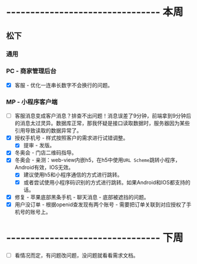 # -------------------------------- 本周

## 松下
### 通用
### PC - 商家管理后台
* [x] 客服 - 优化一连串长数字不会换行的问题。
### MP - 小程序客户端
* [ ] 客服消息变成客户消息？排查不出问题！消息误差了9分钟，前端拿到9分钟后的消息太过灵异。数据库正常，那我怀疑是接口读取数据时，服务器因为某些引用导致读取的数据异常了。
* [x] 授权手机号 - 样式按照客户的需求进行试错调整。
  - [x] 提审 - 发版。
* [x] 冬奥会 - 门店二维码指导。
* [x] 冬奥会 - 亲测：web-view内嵌h5，在h5中使用`URL Scheme`跳转小程序，Android有效，IOS无效。
  - [x] 建议使用h5和小程序通信的方式进行跳转。
  - [x] 或者尝试使用小程序码识别的方式进行跳转。如果Android和IOS都支持的话。
* [x] 修复 - 苹果底部黑条手机 - 聊天消息 - 底部被遮挡的问题。
* [x] 用户没订单 - 根据openid查发现有两个账号 - 需要把订单关联到对应授权了手机号的账号上。

# -------------------------------- 下周
* [ ] 看情况而定，有问题改问题，没问题就看看需求文档。
